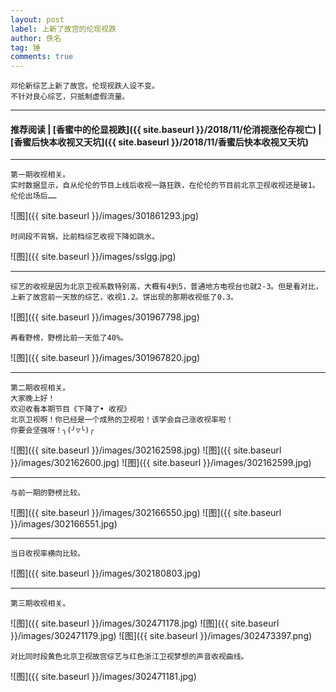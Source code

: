 ```yaml
---
layout: post
label: 上新了故宫的伦现视跌
author: 佚名
tag: 锤
comments: true
---
```


    邓伦新综艺上新了故宫。伦现视跌人设不变。
    不针对良心综艺，只抵制虚假流量。

---
#### 推荐阅读 | [香蜜中的伦显视跌]({{ site.baseurl }}/2018/11/伦消视涨伦存视亡) | [香蜜后快本收视又天坑]({{ site.baseurl }}/2018/11/香蜜后快本收视又天坑) 
---

    第一期收视相关。
    实时数据显示，自从伦伦的节目上线后收视一路狂跌，在伦伦的节目前北京卫视收视还是破1。
    伦伦出场后……
    
![图]({{ site.baseurl }}/images/301861293.jpg)
    
    时间段不背锅，比前档综艺收视下降如跳水。
    
![图]({{ site.baseurl }}/images/sslgg.jpg)

---

    综艺的收视是因为北京卫视系数特别高，大概有4到5，普通地方电视台也就2-3。但是看对比，上新了故宫前一天放的综艺，收视1.2。饼出现的那期收视低了0.3。
    
![图]({{ site.baseurl }}/images/301967798.jpg)

    再看野榜，野榜比前一天低了40%。
    
![图]({{ site.baseurl }}/images/301967820.jpg)

---

    第二期收视相关。
    大家晚上好！
    欢迎收看本期节目《下降了• 收视》
    北京卫视啊！你已经是一个成熟的卫视啦！该学会自己涨收视率啦！
    你要会坚强呀！╮(╯▽╰)╭
    
![图]({{ site.baseurl }}/images/302162598.jpg)
![图]({{ site.baseurl }}/images/302162600.jpg)
![图]({{ site.baseurl }}/images/302162599.jpg)

---
 
    与前一期的野榜比较。

![图]({{ site.baseurl }}/images/302166550.jpg)
![图]({{ site.baseurl }}/images/302166551.jpg)


---

    当日收视率横向比较。
    
![图]({{ site.baseurl }}/images/302180803.jpg)

---

    第三期收视相关。
    
![图]({{ site.baseurl }}/images/302471178.jpg)
![图]({{ site.baseurl }}/images/302471179.jpg)
![图]({{ site.baseurl }}/images/302473397.png)

    对比同时段黄色北京卫视故宫综艺与红色浙江卫视梦想的声音收视曲线。
    
![图]({{ site.baseurl }}/images/302471181.jpg)

